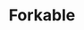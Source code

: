 ---
blog: https://forkable.com/blog
facebook: https://facebook.com/forkable
instagram: https://instagram.com/mmmforkable
linkedin: https://linkedin.com/company/forkable
logohandle: forkable
sort: forkable
title: Forkable
twitter: https://x.com/mmmforkable
website: https://forkable.com/
---
